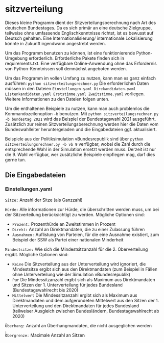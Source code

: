 # sitzverteilung
Dieses kleine Programm dient der Sitzverteilungsberechnung nach Art des deutschen Bundestages.
Da es sich primär an eine deutsche Zielgruppe, teilweise ohne umfassende Englischkenntnisse richtet, ist es bewusst auf Deutsch gehalten.
Eine Internationalisierung/ internationale Lokalisierung könnte in Zukunft irgendwann angestrebt werden.

Um das Programm benutzen zu können, ist eine funktionierende Python-Umgebung erforderlich.
Erforderliche Pakete finden sich in requirements.txt.
Eine verfügbare Online-Anwendung ohne das Erfordernis von Python-Kenntnissen soll demnächst angeboten werden.

Um das Programm im vollen Umfang zu nutzen, kann man es ganz einfach ausführen: 
`python sitzverteilungsrechner.py`
Die erforderlichen Daten müssen in den Dateien
``Einstellungen.yaml Direkandidaten.yaml Listenkandidaten.yaml Erststimme.yaml Zweitstimme.yaml`` vorliegen.
Weitere Informationen zu den Dateien folgen unten.

Um die enthaltenen Beispiele zu nutzen, kann man auch problemlos die Kommandozeilenoption `-b` benutzen.
Mit `python sitzverteilungsrechner.py -b bundestag 2021` wird das Beispiel der Bundestagswahl 2021 ausgeführt.
Zusätzlich zur reinen Sitzverteilungsberechnung werden hier die Daten vom Bundeswahlleiter heruntergeladen und die
Eingabedateien ggf. aktualisiert.

Beispiele aus der Politiksimulation vBundesrepublik sind über `python sitzverteilungsrechner.py -b vb 9` verfügbar, wobei die Zahl durch die entsprechende Wahl in der Simulation ersetzt werden muss.
Derzeit ist nur die 9. Wahl verfügbar, wer zusätzliche Beispiele einpflegen mag, darf dies gerne tun. 

## Die Eingabedateien
### Einstellungen.yaml

`Sitze:` Anzahl der Sitze (als Ganzzahl)

`Hürde:` Alle informationen zur Hürde, die überschritten werden muss, um bei der Sitzverteilung berücksichtigt zu
werden. Mögliche Optionen sind:
- `Prozent:` Prozenthürde an Zweitstimmen in Prozent
- `Direkt:` Anzahl an Direktmandaten, die zu einer Zulassung führen
- `Ausnahmen:` Auflistung von Parteien, für die eine Ausnahme existiert, zum Beispiel der SSW als Partei einer nationalen Minderheit 

`Mindestsitze:` Wie sich die Mindestsitzanzahl für die 2. Oberverteilung ergibt. Mögliche Optionen sind:
- `Keine` Die Sitzverteilung aus der Unterverteilung wird ignoriert, die Mindestsitze ergibt sich aus den Direktmandaten (zum Beispiel in Fällen ohne Unterverteilung wie der Simulation vBundesrepublik)
- `Pur` Die Mindessitzanzahl ergibt sich als Maximum aus Direktmandaten und Sitzen der 1. Unterverteilung für jedes Bundesland (Bundestagswahlrecht bis 2020)
- `Mittelwert` Die Mindessitzanzahl ergibt sich als Maximum aus Direktmandaten und dem aufgerundeten Mittelwert aus den Sitzen der 1. Unterverteilung und den Direktmandaten für jedes Bundesland (teilweiser Ausgleich zwischen Bundesländern, Bundestagswahlrecht ab 2020)

`Überhang:` Anzahl an Überhangmandaten, die nicht ausgeglichen werden

̀̀̀`Obergrenze:` Maximale Anzahl an Sitzen
